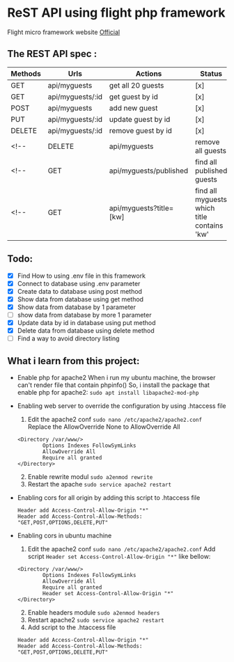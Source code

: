 # ReST API using  flight php framework

Flight micro framework website [Official](https://flightphp.com/)

## The REST API spec :

| Methods  | Urls | Actions | Status |
| ------------- | ------------- | ------------- | ------------- | 
| GET | api/myguests | get all 20 guests | [x] |
| GET | api/myguests/:id | get guest by id | [x] |
| POST | api/myguests | add new guest | [x] |
| PUT | api/myguests/:id | update guest by id | [x] |
| DELETE | api/myguests/:id | remove guest by id | [x] |
<!-- | DELETE | api/myguests | remove all guests | [ ] | -->
<!-- | GET | api/myguests/published | find all published guests | [ ] | -->
<!-- | GET | api/myguests?title=[kw] | find all myguests which title contains 'kw' | -->

## Todo:
- [x] Find How to using .env file in this framework
- [x] Connect to database using .env parameter
- [x] Create data to database using post method
- [x] Show data from database using get method
- [x] Show data from database by 1 parameter
- [ ] show data from database by more 1 parameter
- [x] Update data by id in database using put method
- [x] Delete data from database using delete method
- [ ] Find a way to avoid directory listing

## What i learn from this project:

- Enable php for apache2
  When i run my ubuntu machine, the browser can't render file that contain phpinfo()
  So, i install the package that enable php for apache2:
  `sudo apt install libapache2-mod-php`

- Enabling web server to override the configuration by using .htaccess file
  1. Edit the apache2 conf
    `sudo nano /etc/apache2/apache2.conf`
    Replace the AllowOverride None to AllowOverride All
    ```
    <Directory /var/www/>
            Options Indexes FollowSymLinks
            AllowOverride All
            Require all granted
    </Directory>
    ```
  2. Enable rewrite modul `sudo a2enmod rewrite` 
  3. Restart the apache `sudo service apache2 restart`
   
- Enabling cors for all origin by adding this script to .htaccess file
  ```
  Header add Access-Control-Allow-Origin "*"
  Header add Access-Control-Allow-Methods: "GET,POST,OPTIONS,DELETE,PUT"
  ```

- Enabling cors in ubuntu machine
  1. Edit the apache2 conf `sudo nano /etc/apache2/apache2.conf`
    Add script `Header set Access-Control-Allow-Origin "*"` like bellow:
    ```
    <Directory /var/www/>
            Options Indexes FollowSymLinks
            AllowOverride All
            Require all granted
            Header set Access-Control-Allow-Origin "*"
    </Directory>
    ```
  2. Enable headers module `sudo a2enmod headers`
  3. Restart apache2 `sudo service apache2 restart`
  4. Add script to the .htaccess file
  ```
  Header add Access-Control-Allow-Origin "*"
  Header add Access-Control-Allow-Methods: "GET,POST,OPTIONS,DELETE,PUT"
  ```